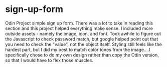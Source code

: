# sign-up-form

Odin Project simple sign up form. There was a lot to take in reading this section and this project helped everything make sense. I included more outside assets - namely the image, icon, and font. Took awhile to figure out the Javascript to check password match, but google helped point out that you need to check the "value", not the object itself. Styling still feels like the hardest part, but I did my best to match color tones from the image....I specifically chose to do my own design rather than copy the Odin version, so that I would have to flex those muscles.